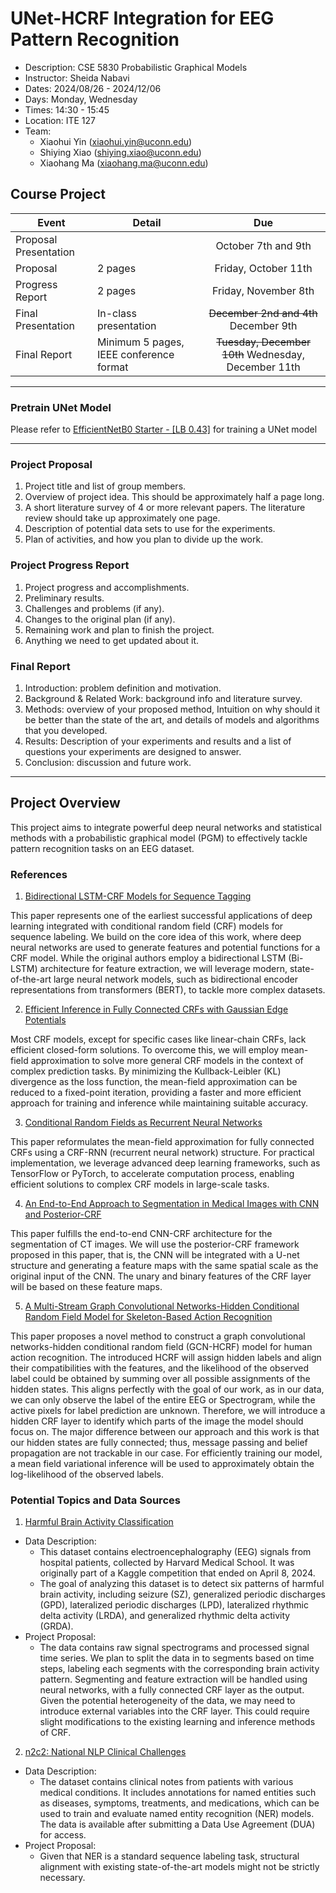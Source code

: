 # UNet-HCRF Integration for EEG Pattern Recognition

+ Description: CSE 5830 Probabilistic Graphical Models
+ Instructor: Sheida Nabavi
+ Dates: 2024/08/26 - 2024/12/06
+ Days: Monday, Wednesday
+ Times: 14:30 - 15:45
+ Location: ITE 127
+ Team:
  - Xiaohui Yin (xiaohui.yin@uconn.edu)
  - Shiying Xiao (shiying.xiao@uconn.edu)
  - Xiaohang Ma (xiaohang.ma@uconn.edu)

## Course Project

| Event                 | Detail                                  |          Due                                        |
|-----------------------|-----------------------------------------|:---------------------------------------------------:|
| Proposal Presentation |                                         | October 7th and 9th                                 |
| Proposal              | 2 pages                                 | Friday, October 11th                                |
| Progress Report       | 2 pages                                 | Friday, November 8th                                |
| Final Presentation    | In-class presentation                   | ~~December 2nd and 4th~~ December 9th               |
| Final Report          | Minimum 5 pages, IEEE conference format | ~~Tuesday, December 10th~~ Wednesday, December 11th |

---

### Pretrain UNet Model

Please refer to [EfficientNetB0 Starter - [LB 0.43]](https://www.kaggle.com/code/cdeotte/efficientnetb0-starter-lb-0-43#Train-Scheduler)
for training a UNet model 

---

### Project Proposal

1. Project title and list of group members.
2. Overview of project idea. This should be approximately half a page long.
3. A short literature survey of 4 or more relevant papers. The literature review
   should take up approximately one page.
4. Description of potential data sets to use for the experiments.
5. Plan of activities, and how you plan to divide up the work.

### Project Progress Report

1. Project progress and accomplishments.
2. Preliminary results.
3. Challenges and problems (if any).
4. Changes to the original plan (if any).
5. Remaining work and plan to finish the project.
6. Anything we need to get updated about it.

### Final Report

1. Introduction: problem definition and motivation.
2. Background & Related Work: background info and literature survey.
3. Methods: overview of your proposed method, Intuition on why should it be
   better than the state of the art, and details of models and algorithms that
   you developed.
4. Results: Description of your experiments and results and a list of questions
   your experiments are designed to answer.
5. Conclusion: discussion and future work.

---

## Project Overview

This project aims to integrate powerful deep neural networks and statistical
methods with a probabilistic graphical model (PGM) to effectively tackle
pattern recognition tasks on an EEG dataset.

### References

1. [Bidirectional LSTM-CRF Models for Sequence Tagging](https://doi.org/10.48550/arXiv.1508.01991)

This paper represents one of the earliest successful applications of deep
learning integrated with conditional random field (CRF) models for sequence
labeling. We build on the core idea of this work, where deep neural networks
are used to generate features and potential functions for a CRF model.
While the original authors employ a bidirectional LSTM (Bi-LSTM) architecture
for feature extraction, we will leverage modern, state-of-the-art large neural
network models, such as bidirectional encoder representations from transformers
(BERT), to tackle more complex datasets.

2. [Efficient Inference in Fully Connected CRFs with Gaussian Edge Potentials](https://proceedings.neurips.cc/paper_files/paper/2011/file/beda24c1e1b46055dff2c39c98fd6fc1-Paper.pdf)

Most CRF models, except for specific cases like linear-chain CRFs, lack
efficient closed-form solutions. To overcome this, we will employ mean-field
approximation to solve more general CRF models in the context of complex
prediction tasks. By minimizing the Kullback-Leibler (KL) divergence as the loss
function, the mean-field approximation can be reduced to a fixed-point iteration,
providing a faster and more efficient approach for training and inference while
maintaining suitable accuracy.

3. [Conditional Random Fields as Recurrent Neural Networks](https://www.cv-foundation.org/openaccess/content_iccv_2015/papers/Zheng_Conditional_Random_Fields_ICCV_2015_paper.pdf)

This paper reformulates the mean-field approximation for fully connected CRFs
using a CRF-RNN (recurrent neural network) structure. For practical
implementation, we leverage advanced deep learning frameworks, such as
TensorFlow or PyTorch, to accelerate computation process, enabling efficient
solutions to complex CRF models in large-scale tasks.

4. [An End-to-End Approach to Segmentation in Medical Images with CNN and Posterior-CRF](https://doi.org/10.1016/j.media.2021.102311)

This paper fulfills the end-to-end CNN-CRF architecture for the segmentation of
CT images. We will use the posterior-CRF framework proposed in this paper, that
is, the CNN will be integrated with a U-net structure and generating a feature
maps with the same spatial scale as the original input of the CNN. The unary and
binary features of the CRF layer will be based on these feature maps.

[//]: # (We will integrate the U-Net structure and training procedure from this paper with )

5. [A Multi-Stream Graph Convolutional Networks-Hidden Conditional Random Field Model for Skeleton-Based Action Recognition](https://doi.org/10.1109/TMM.2020.2974323)

This paper proposes a novel method to construct a graph convolutional
networks-hidden conditional random field (GCN-HCRF) model for human action
recognition. The introduced HCRF will assign hidden labels and align their
compatibilities with the features, and the likelihood of the observed label
could be obtained by summing over all possible assignments of the hidden states.
This aligns perfectly with the goal of our work, as in our data, we can only
observe the label of the entire EEG or Spectrogram, while the active pixels for
label prediction are unknown. Therefore, we will introduce a hidden CRF layer to
identify which parts of the image the model should focus on. The major
difference between our approach and this work is that our hidden states are
fully connected; thus, message passing and belief propagation are not trackable
in our case. For efficiently training our model, a mean field variational
inference will be used to approximately obtain the log-likelihood of the
observed labels.

### Potential Topics and Data Sources

1. [Harmful Brain Activity Classification](https://www.kaggle.com/competitions/hms-harmful-brain-activity-classification)

+ Data Description:
  - This dataset contains electroencephalography (EEG) signals from hospital
    patients, collected by Harvard Medical School. It was originally part of a
    Kaggle competition that ended on April 8, 2024.
  - The goal of analyzing this dataset is to detect six patterns of harmful
    brain activity, including seizure (SZ), generalized periodic discharges (GPD),
    lateralized periodic discharges (LPD), lateralized rhythmic delta activity
    (LRDA), and generalized rhythmic delta activity (GRDA).
+ Project Proposal:
  - The data contains raw signal spectrograms and processed signal time series.
    We plan to split the data in to segments based on time steps, labeling each
    segments with the corresponding brain activity pattern. Segmenting and
    feature extraction will be handled using neural networks, with a fully
    connected CRF layer as the output. Given the potential heterogeneity of the
    data, we may need to introduce external variables into the CRF layer. This
    could require slight modifications to the existing learning and inference
    methods of CRF.

2. [n2c2: National NLP Clinical Challenges](https://www.i2b2.org/NLP/DataSets)

+ Data Description:
  - The dataset contains clinical notes from patients with various medical
    conditions. It includes annotations for named entities such as diseases,
    symptoms, treatments, and medications, which can be used to train and
    evaluate named entity recognition (NER) models. The data is available after
    submitting a Data Use Agreement (DUA) for access.
+ Project Proposal:
  - Given that NER is a standard sequence labeling task, structural alignment
    with existing state-of-the-art models might not be strictly necessary.

